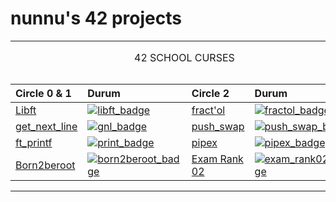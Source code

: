 # **nunnu's 42 projects**

<table width="100%" align="center">
<tr style="display:flex; justify-content:space-around; paddind:0;">
<td colspan="2" style="padding:0; margin:0; text-align:center;">
	<p align="center">42 SCHOOL CURSES</p>
</td></tr>

<tr style="display:flex; justify-content:space-around; paddind:0;">
<td style="padding:0; margin:0;">

| Circle 0 & 1                      | Durum                                     |
| :-                                | :-                                        |
| [Libft][libft_tree]               | [![libft_badge]][libft_tree]              |
| [get_next_line][gnl_tree]         | [![gnl_badge]][gnl_tree]                  |
| [ft_printf][printf_tree]          | [![print_badge]][printf_tree]             |
| [Born2beroot][born2beroot_tree]   | [![born2beroot_badge]][born2beroot_tree]  |

</td><td style="padding:0; margin:0;">

| Circle 2                          | Durum                                     |
| :-                                | :-                                        |
| [fract'ol][fractol_tree]          | [![fractol_badge]][fractol_tree]          |
| [push_swap][push_swap_tree]       | [![push_swap_badge]][push_swap_tree]      |
| [pipex][pipex_tree]               | [![pipex_badge]][pipex_tree]              |
| [Exam Rank 02][exam_rank02_tree]  | [![exam_rank02_badge]][exam_rank02_tree]  |

</td></tr>

[libft_tree]: https://github.com/nisaunnu/42_School_Curses/tree/libft
[libft_badge]: https://custom-icon-badges.demolab.com/badge/✔%EF%B8%8E%20125%20/%20100-02b331.svg?&style=for-the-badge&color=018f27
[gnl_tree]: https://github.com/nisaunnu/42_School_Curses/tree/get_next_line
[gnl_badge]: https://custom-icon-badges.demolab.com/badge/✔%EF%B8%8E%20112%20/%20100-02b331.svg?&style=for-the-badge&color=018f27
[printf_tree]: https://github.com/nisaunnu/42_School_Curses/tree/ft_printf
[print_badge]: https://custom-icon-badges.demolab.com/badge/✔%EF%B8%8E%20100%20/%20100-02b331.svg?&style=for-the-badge&color=018f27
[born2beroot_tree]: https://github.com/nisaunnu/42_School_Curses/tree/born2beroot
[born2beroot_badge]: https://custom-icon-badges.demolab.com/badge/✔%20%EF%B8%8E%2080%20/%20100-017520.svg?&style=for-the-badge&color=018f27
[fractol_tree]: https://github.com/nisaunnu/42_School_Curses/tree/fractol
[fractol_badge]: https://custom-icon-badges.demolab.com/badge/not%20defined-02b331.svg?&style=for-the-badge&color=c42404
[push_swap_tree]: https://github.com/nisaunnu/42_School_Curses/tree/push_swap
[push_swap_badge]: https://custom-icon-badges.demolab.com/badge/not%20defined-02b331.svg?&style=for-the-badge&color=c42404
[pipex_tree]: https://github.com/nisaunnu/42_School_Curses/tree/pipex
[pipex_badge]: https://custom-icon-badges.demolab.com/badge/not%20defined-02b331.svg?&style=for-the-badge&color=c42404
[exam_rank02_tree]: https://github.com/nisaunnu/42_School_Curses/tree/exam_rank02
[exam_rank02_badge]: https://custom-icon-badges.demolab.com/badge/not%20defined-02b331.svg?&style=for-the-badge&color=c42404


</table>
